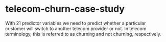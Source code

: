 # telecom-churn-case-study

With 21 predictor variables we need to predict whether a particular customer will switch to another telecom provider or not. In telecom terminology, this is referred to as churning and not churning, respectively.
